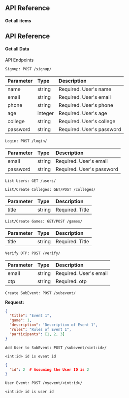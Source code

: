 
## API Reference

#### Get all items


## API Reference

#### Get all Data
API Endpoints


```http
Signup: POST /signup/
```

| Parameter |	Type	| Description |
| :-------- | :--------- | :---------- |
| name |	string |	Required. User's name |
| email	| string	| Required. User's email |
| phone	| string	| Required. User's phone | 
| age	 | integer	| Required. User's age |
| college |	string	 | Required. User's college |
| password | 	string | 	Required. User's password |

```http
Login: POST /login/
```
| Parameter |	Type	| Description |
| :-------- | :--------- | :---------- |
| email	| string	| Required. User's email |
| password | 	string | 	Required. User's password |


```http
List Users: GET /users/
```

```http
List/Create Colleges: GET/POST /colleges/
```

| Parameter |	Type	| Description |
| :-------- | :--------- | :---------- |
| title	| string	| Required. Title |


```http
List/Create Games: GET/POST /games/
```

| Parameter |	Type	| Description |
| :-------- | :--------- | :---------- |
| title	| string	| Required. Title |



```http
Verify OTP: POST /verify/
```
| Parameter |	Type	| Description |
| :-------- | :--------- | :---------- |
| email	| string	| Required. User's email |
| otp | 	string | 	Required. otp |

```http
Create SubEvent: POST /subevent/
```

**Request:**
```json
{
  "title": "Event 1",
  "game": 1, 
  "description": "Description of Event 1",
  "rules": "Rules of Event 1",
  "participants": [1, 2, 3]
}
```


```http
Add User to SubEvent: POST /subevent/<int:id>/
```

```<int:id> id is event id```

```json
{
  "id": 2  # Assuming the User ID is 2
}

```


```http
User Event: POST /myevent/<int:id>/
```

```<int:id> id is user id```

